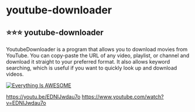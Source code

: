 # youtube-downloader

## ⭐⭐⭐ youtube-downloader
YoutubeDownloader is a program that allows you to download movies from YouTube. 
You can copy-paste the URL of any video, playlist, or channel and download it straight to your preferred format.
It also allows keyword searching, which is useful if you want to quickly look up and download videos.

[![Everything Is AWESOME](https://img.youtube.com/vi/StTqXEQ2l-Y/0.jpg)](https://www.youtube.com/watch?v=EDNIJwdau7o "Everything Is AWESOME")


https://youtu.be/EDNIJwdau7o
https://www.youtube.com/watch?v=EDNIJwdau7o
